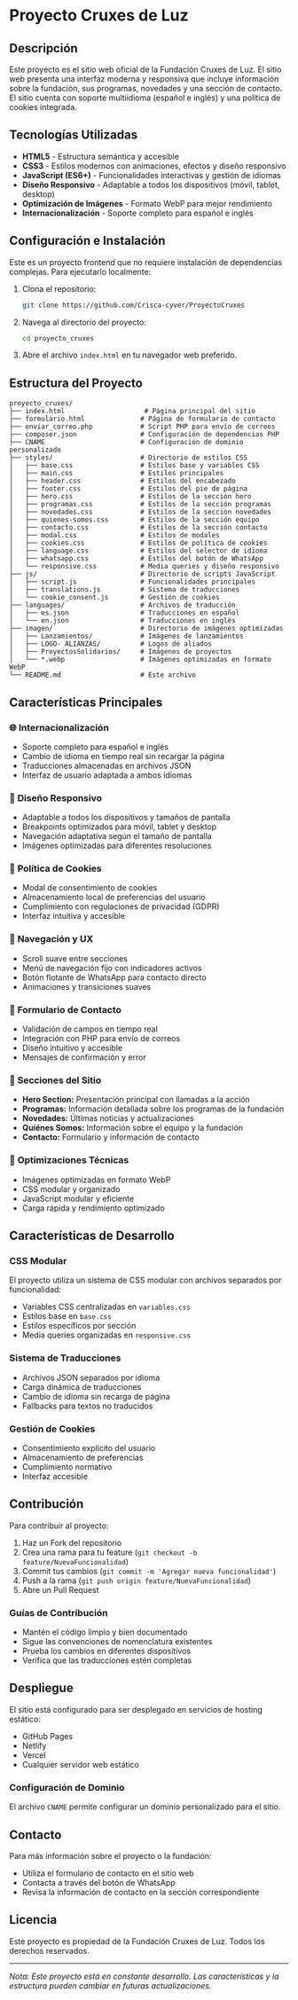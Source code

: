 # Proyecto Cruxes de Luz

## Descripción

Este proyecto es el sitio web oficial de la Fundación Cruxes de Luz. El sitio web presenta una interfaz moderna y responsiva que incluye información sobre la fundación, sus programas, novedades y una sección de contacto. El sitio cuenta con soporte multiidioma (español e inglés) y una política de cookies integrada.

## Tecnologías Utilizadas

- **HTML5** - Estructura semántica y accesible
- **CSS3** - Estilos modernos con animaciones, efectos y diseño responsivo
- **JavaScript (ES6+)** - Funcionalidades interactivas y gestión de idiomas
- **Diseño Responsivo** - Adaptable a todos los dispositivos (móvil, tablet, desktop)
- **Optimización de Imágenes** - Formato WebP para mejor rendimiento
- **Internacionalización** - Soporte completo para español e inglés

## Configuración e Instalación

Este es un proyecto frontend que no requiere instalación de dependencias complejas. Para ejecutarlo localmente:

1. Clona el repositorio:
   ```bash
   git clone https://github.com/Crisca-cyver/ProyectoCruxes
   ```
2. Navega al directorio del proyecto:
   ```bash
   cd proyecto_cruxes
   ```
3. Abre el archivo `index.html` en tu navegador web preferido.

## Estructura del Proyecto

```
proyecto_cruxes/
├── index.html                    # Página principal del sitio
├── formulario.html              # Página de formulario de contacto
├── enviar_correo.php            # Script PHP para envío de correos
├── composer.json                # Configuración de dependencias PHP
├── CNAME                        # Configuración de dominio personalizado
├── styles/                      # Directorio de estilos CSS
│   ├── base.css                 # Estilos base y variables CSS
│   ├── main.css                 # Estilos principales
│   ├── header.css               # Estilos del encabezado
│   ├── footer.css               # Estilos del pie de página
│   ├── hero.css                 # Estilos de la sección hero
│   ├── programas.css            # Estilos de la sección programas
│   ├── novedades.css            # Estilos de la sección novedades
│   ├── quienes-somos.css        # Estilos de la sección equipo
│   ├── contacto.css             # Estilos de la sección contacto
│   ├── modal.css                # Estilos de modales
│   ├── cookies.css              # Estilos de política de cookies
│   ├── language.css             # Estilos del selector de idioma
│   ├── whatsapp.css             # Estilos del botón de WhatsApp
│   └── responsive.css           # Media queries y diseño responsivo
├── js/                          # Directorio de scripts JavaScript
│   ├── script.js                # Funcionalidades principales
│   ├── translations.js          # Sistema de traducciones
│   └── cookie_consent.js        # Gestión de cookies
├── languages/                   # Archivos de traducción
│   ├── es.json                  # Traducciones en español
│   └── en.json                  # Traducciones en inglés
├── imagen/                      # Directorio de imágenes optimizadas
│   ├── Lanzamientos/            # Imágenes de lanzamientos
│   ├── LOGO- ALIANZAS/          # Logos de aliados
│   ├── ProyectosSolidarios/     # Imágenes de proyectos
│   └── *.webp                   # Imágenes optimizadas en formato WebP
└── README.md                    # Este archivo
```

## Características Principales

### 🌐 **Internacionalización**
- Soporte completo para español e inglés
- Cambio de idioma en tiempo real sin recargar la página
- Traducciones almacenadas en archivos JSON
- Interfaz de usuario adaptada a ambos idiomas

### 📱 **Diseño Responsivo**
- Adaptable a todos los dispositivos y tamaños de pantalla
- Breakpoints optimizados para móvil, tablet y desktop
- Navegación adaptativa según el tamaño de pantalla
- Imágenes optimizadas para diferentes resoluciones

### 🍪 **Política de Cookies**
- Modal de consentimiento de cookies
- Almacenamiento local de preferencias del usuario
- Cumplimiento con regulaciones de privacidad (GDPR)
- Interfaz intuitiva y accesible

### 🎯 **Navegación y UX**
- Scroll suave entre secciones
- Menú de navegación fijo con indicadores activos
- Botón flotante de WhatsApp para contacto directo
- Animaciones y transiciones suaves

### 📧 **Formulario de Contacto**
- Validación de campos en tiempo real
- Integración con PHP para envío de correos
- Diseño intuitivo y accesible
- Mensajes de confirmación y error

### 🎨 **Secciones del Sitio**
- **Hero Section:** Presentación principal con llamadas a la acción
- **Programas:** Información detallada sobre los programas de la fundación
- **Novedades:** Últimas noticias y actualizaciones
- **Quiénes Somos:** Información sobre el equipo y la fundación
- **Contacto:** Formulario y información de contacto

### 🔧 **Optimizaciones Técnicas**
- Imágenes optimizadas en formato WebP
- CSS modular y organizado
- JavaScript modular y eficiente
- Carga rápida y rendimiento optimizado

## Características de Desarrollo

### CSS Modular
El proyecto utiliza un sistema de CSS modular con archivos separados por funcionalidad:
- Variables CSS centralizadas en `variables.css`
- Estilos base en `base.css`
- Estilos específicos por sección
- Media queries organizadas en `responsive.css`

### Sistema de Traducciones
- Archivos JSON separados por idioma
- Carga dinámica de traducciones
- Cambio de idioma sin recarga de página
- Fallbacks para textos no traducidos

### Gestión de Cookies
- Consentimiento explícito del usuario
- Almacenamiento de preferencias
- Cumplimiento normativo
- Interfaz accesible

## Contribución

Para contribuir al proyecto:

1. Haz un Fork del repositorio
2. Crea una rama para tu feature (`git checkout -b feature/NuevaFuncionalidad`)
3. Commit tus cambios (`git commit -m 'Agregar nueva funcionalidad'`)
4. Push a la rama (`git push origin feature/NuevaFuncionalidad`)
5. Abre un Pull Request

### Guías de Contribución
- Mantén el código limpio y bien documentado
- Sigue las convenciones de nomenclatura existentes
- Prueba los cambios en diferentes dispositivos
- Verifica que las traducciones estén completas

## Despliegue

El sitio está configurado para ser desplegado en servicios de hosting estático:
- GitHub Pages
- Netlify
- Vercel
- Cualquier servidor web estático

### Configuración de Dominio
El archivo `CNAME` permite configurar un dominio personalizado para el sitio.

## Contacto

Para más información sobre el proyecto o la fundación:
- Utiliza el formulario de contacto en el sitio web
- Contacta a través del botón de WhatsApp
- Revisa la información de contacto en la sección correspondiente

## Licencia

Este proyecto es propiedad de la Fundación Cruxes de Luz. Todos los derechos reservados.

---

*Nota: Este proyecto está en constante desarrollo. Las características y la estructura pueden cambiar en futuras actualizaciones.*
